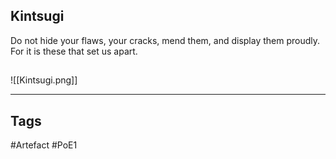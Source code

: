 ## Kintsugi
Do not hide your flaws, your cracks,
mend them, and display them proudly.
For it is these that set us apart.
##
![[Kintsugi.png]]

---
## Tags
#Artefact
#PoE1
